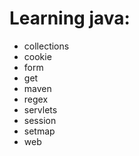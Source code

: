 # Learning java:

* collections
* cookie
* form
* get
* maven
* regex
* servlets
* session
* setmap
* web
